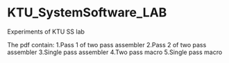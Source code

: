 # KTU_SystemSoftware_LAB
Experiments of KTU SS lab

The pdf contain:
  1.Pass 1 of two pass assembler
  2.Pass 2 of two pass assembler
  3.Single pass assembler
  4.Two pass macro
  5.Single pass macro
